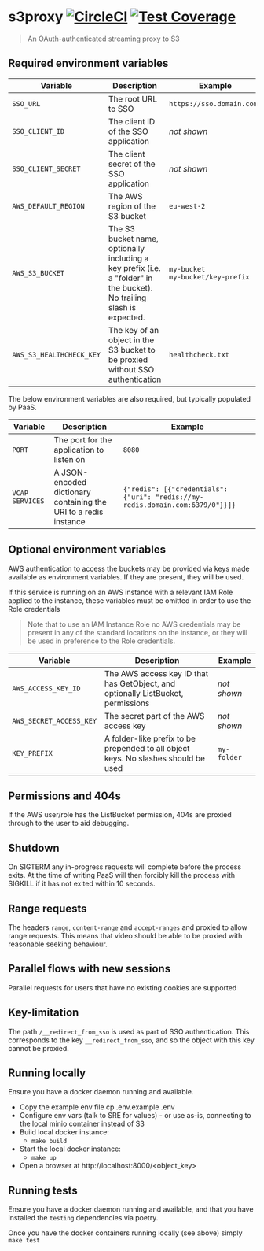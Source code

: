 # s3proxy [![CircleCI](https://circleci.com/gh/uktrade/s3proxy.svg?style=svg)](https://circleci.com/gh/uktrade/s3proxy) [![Test Coverage](https://api.codeclimate.com/v1/badges/80938f6b27356411efd5/test_coverage)](https://codeclimate.com/github/uktrade/s3proxy/test_coverage)

> An OAuth-authenticated streaming proxy to S3


## Required environment variables

| Variable                 | Description                                                                                                           | Example                               |
| ------------------------ | --------------------------------------------------------------------------------------------------------------------- | ------------------------------------- |
| `SSO_URL`                | The root URL to SSO                                                                                                   | `https://sso.domain.com/`             |
| `SSO_CLIENT_ID`          | The client ID of the SSO application                                                                                  | _not shown_                           |
| `SSO_CLIENT_SECRET`      | The client secret of the SSO application                                                                              | _not shown_                           |
| `AWS_DEFAULT_REGION`     | The AWS region of the S3 bucket                                                                                       | `eu-west-2`                           |
| `AWS_S3_BUCKET`          | The S3 bucket name, optionally including a key prefix (i.e. a "folder" in the bucket). No trailing slash is expected. | `my-bucket`<br>`my-bucket/key-prefix` |
| `AWS_S3_HEALTHCHECK_KEY` | The key of an object in the S3 bucket to be proxied without SSO authentication                                        | `healthcheck.txt`                     |

The below environment variables are also required, but typically populated by PaaS.

| Variable        | Description                                                      | Example                                                                       |
| --------------- | ---------------------------------------------------------------- | ----------------------------------------------------------------------------- |
| `PORT`          | The port for the application to listen on                        | `8080`                                                                        |
| `VCAP SERVICES` | A JSON-encoded dictionary containing the URI to a redis instance | `{"redis": [{"credentials": {"uri": "redis://my-redis.domain.com:6379/0"}}]}` |

## Optional environment variables

AWS authentication to access the buckets may be provided via keys made available as environment variables. If they are present, they will be used.

If this service is running on an AWS instance with a relevant IAM Role applied to the instance, these variables must be omitted in order to use the Role credentials

> Note that to use an IAM Instance Role no AWS credentials may be present in any of the standard locations on the instance, or they will be used in preference to the Role credentials.

| Variable                | Description                                                                        | Example     |
| ----------------------- | ---------------------------------------------------------------------------------- | ----------- |
| `AWS_ACCESS_KEY_ID`     | The AWS access key ID that has GetObject, and optionally ListBucket, permissions   | _not shown_ |
| `AWS_SECRET_ACCESS_KEY` | The secret part of the AWS access key                                              | _not shown_ |
| `KEY_PREFIX`            | A folder-like prefix to be prepended to all object keys. No slashes should be used | `my-folder` |

## Permissions and 404s

If the AWS user/role has the ListBucket permission, 404s are proxied through to the user to aid debugging.

## Shutdown

On SIGTERM any in-progress requests will complete before the process exits. At the time of writing PaaS will then forcibly kill the process with SIGKILL if it has not exited within 10 seconds.

## Range requests

The headers `range`, `content-range` and `accept-ranges` and proxied to allow range requests. This means that video should be able to be proxied with reasonable seeking behaviour.

## Parallel flows with new sessions

Parallel requests for users that have no existing cookies are supported

## Key-limitation

The path `/__redirect_from_sso` is used as part of SSO authentication. This corresponds to the key `__redirect_from_sso`, and so the object with this key cannot be proxied.

## Running locally

Ensure you have a docker daemon running and available.

* Copy the example env file cp .env.example .env
* Configure env vars (talk to SRE for values) - or use as-is, connecting to the local minio container instead of S3
* Build local docker instance:
  * `make build`
* Start the local docker instance:
  * `make up`
* Open a browser at http://localhost:8000/<object_key>

## Running tests

Ensure you have a docker daemon running and available, and that you have installed the `testing` dependencies via poetry.

Once you have the docker containers running locally (see above) simply `make test`
